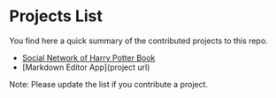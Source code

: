 # Projects List

You find here a quick summary of the contributed projects to this repo.

- [Social Network of Harry Potter Book](https://github.com/dticed/HacktoberFest_2021/tree/master/projects/Social%20Network%20of%20Harry%20Potter%20Book)
- [Markdown Editor App](project url)

Note:
Please update the list if you contribute a project.